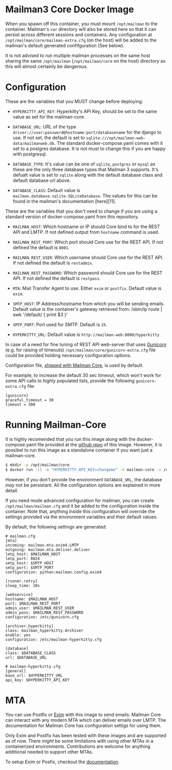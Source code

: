 Mailman3 Core Docker Image
==========================

When you spawn off this container, you must mount `/opt/mailman` to the
container. Mailman's `var` directory will also be stored here so that it can
persist across different sessions and containers. Any configuration at
`/opt/mailman/core/mailman-extra.cfg` (on the host) will be added to the mailman's default
generated confifguration (See below).

It is not advised to run multiple mailman processes on the same host sharing the
same `/opt/mailman` (`/opt/mailman/core` on the host) directory as this will
almost certainly be dangerous.


Configuration
=============

These are the variables that you MUST change before deploying:

- `HYPERKITTY_API_KEY`: Hyperkitty's API Key, should be set to the same value as
  set for the mailman-core.

- `DATABASE_URL`: URL of the type
  `driver://user:password@hostname:port/databasename` for the django to use. If
  not set, the default is set to
  `sqlite:///opt/mailman-web-data/mailmanweb.db`. The standard
  docker-compose.yaml comes with it set to a postgres database. It is not must
  to change this if you are happy with postgresql.

- `DATABASE_TYPE`: It's value can be one of `sqlite`, `postgres` or `mysql` as
  these are the only three database types that Mailman 3 supports. It's defualt
  value is set to `sqlite` along with the default database class and default
  database url above.

- `DATABASE_CLASS`: Default value is
  `mailman.database.sqlite.SQLiteDatabase`. The values for this can be found in
  the mailman's documentation [here][11].


These are the variables that you don't need to change if you are using a
standard version of docker-compose.yaml from this repository.

- `MAILMAN_HOST`: Which hostname or IP should Core bind to for the REST API and
  LMTP. If not defined output from `hostname` command is used.

- `MAILMAN_REST_PORT`: Which port should Core use for the REST API. If not defined
  the default is `8001`.

- `MAILMAN_REST_USER`: Which username should Core use for the REST API. If not
  defined the default is `restadmin`.

- `MAILMAN_REST_PASSWORD`: Which password should Core use for the REST API. If
  not defined the default is `restpass`.

- `MTA`: Mail Transfer Agent to use. Either `exim` or `postfix`. Default value is `exim`.

- `SMTP_HOST`: IP Address/hostname from which you will be sending
  emails. Default value is the container's gateway retrieved from:
    /sbin/ip route | awk '/default/ { print $3 }'

- `SMTP_PORT`: Port used for SMTP. Default is `25`.

- `HYPERKITTY_URL`: Default value is `http://mailman-web:8000/hyperkitty`

In case of a need for fine tuning of REST API web-server that uses [Gunicorn](https://docs.gunicorn.org/en/stable/settings.html) (e.g. for raising of timeouts) `/opt/mailman/core/gunicorn-extra.cfg` file could be provided holding necessary configuration options.

Configuration file, [shipped with Mailman Core](https://gitlab.com/mailman/mailman/-/blob/master/src/mailman/config/gunicorn.cfg), is used by default.

For example, to increase the default 30 sec timeout, which won't work for some API calls to highly populated lists, provide the following `gunicorn-extra.cfg` file:

```
[gunicorn]
graceful_timeout = 30
timeout = 300
```

Running Mailman-Core
====================

It is highly recomended that you run this image along with the
docker-compose.yaml file provided at the [github repo][1] of this
image. However, it is possibel to run this image as a standalone container if
you want just a mailman-core.

```bash
$ mkdir -p /opt/mailman/core
$ docker run -it -e "HYPERKITTY_API_KEY=changeme" -h mailman-core -v /opt/mailman/core:/opt/mailman mailman-core
```

However, if you don't provide the environment `DATABASE_URL`, the database _may_
not be persistant. All the configuration options are explained in more detail.

If you need mode advanced configuration for mailman, you can create
`/opt/mailman/mailman.cfg` and it be added to the configuration inside the
container. Note that, anything inside this configuration will override the
settings provided via the environment variables and their default values.

By default, the following settings are generated:

```
# mailman.cfg
[mta]
incoming: mailman.mta.exim4.LMTP
outgoing: mailman.mta.deliver.deliver
lmtp_host: $MAILMAN_HOST
lmtp_port: 8024
smtp_host: $SMTP_HOST
smtp_port: $SMTP_PORT
configuration: python:mailman.config.exim4

[runner.retry]
sleep_time: 10s

[webservice]
hostname: $MAILMAN_HOST
port: $MAILMAN_REST_PORT
admin_user: $MAILMAN_REST_USER
admin_pass: $MAILMAN_REST_PASSWORD
configuration: /etc/gunicorn.cfg

[archiver.hyperkitty]
class: mailman_hyperkitty.Archiver
enable: yes
configuration: /etc/mailman-hyperkitty.cfg

[database]
class: $DATABASE_CLASS
url: $DATABASE_URL
```

```
# mailman-hyperkitty.cfg
[general]
base_url: $HYPERKITTY_URL
api_key: $HYPERKITTY_API_KEY
```

MTA
===

You can use Postfix or [Exim][2] with this image to send emails. Mailman Core
can interact with any modern MTA which can deliver emails over LMTP. The
documentation for Mailman Core has configuration settigs for using them.

Only Exim and Postfix has been tested with these images and are supported as of
now. There _might_ be some limitations with using other MTAs in a containerized
environments. Contributions are welcome for anything additional needed to
support other MTAs.

To setup Exim or Posfix, checkout the [documentation][3].

[1]: https://github.com/maxking/docker-mailman
[2]: http://www.exim.org
[3]: https://asynchronous.in/docker-mailman#setting-up-your-mta
